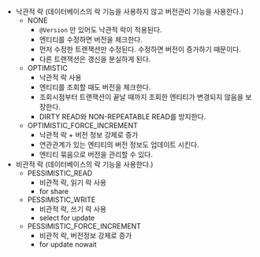 - 낙관적 락 (데이터베이스의 락 기능을 사용하지 않고 버전관리 기능을 사용한다.)
	- NONE
		- `@Version` 만 있어도 낙관적 락이 적용된다.
		- 엔티티를 수정하면 버전을 체크한다.
		- 먼저 수정한 트랜잭션만 수정된다. 수정하면 버전이 증가하기 때문이다.
		- 다른 트랜잭션은 갱신을 분실하게 된다.
	- OPTIMISTIC
		- 낙관적 락 사용
		- 엔티티를 조회할 때도 버전을 체크한다.
		- 조회시점부터 트랜잭션이 끝날 때까지 조회한 엔티티가 변경되지 않음을 보장한다.
		- DIRTY READ와 NON-REPEATABLE READ를 방지한다.
	- OPTIMISTIC_FORCE_INCREMENT
		- 낙관적 락 + 버전 정보 강제로 증가
		- 연관관계가 있는 엔티티의 버전 정보도 업데이트 시킨다.
		- 엔티티 묶음으로 버전을 관리할 수 있다.
- 비관적 락 (데이터베이스의 락 기능을 사용한다.)
	- PESSIMISTIC_READ
		- 비관적 락, 읽기 락 사용
		- for share
	- PESSIMISTIC_WRITE
		- 비관적 락, 쓰기 락 사용
		- select for update
	- PESSIMISTIC_FORCE_INCREMENT
		- 비관적 락, 버전정보 강제로 증가
		- for update nowait